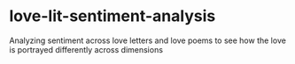 # love-lit-sentiment-analysis
Analyzing sentiment across love letters and love poems to see how the love is portrayed differently across dimensions
